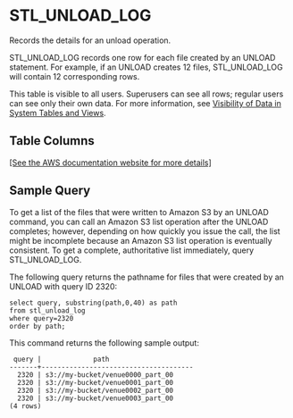 # STL\_UNLOAD\_LOG<a name="r_STL_UNLOAD_LOG"></a>

Records the details for an unload operation\.

STL\_UNLOAD\_LOG records one row for each file created by an UNLOAD statement\. For example, if an UNLOAD creates 12 files, STL\_UNLOAD\_LOG will contain 12 corresponding rows\.

This table is visible to all users\. Superusers can see all rows; regular users can see only their own data\. For more information, see [Visibility of Data in System Tables and Views](c_visibility-of-data.md)\.

## Table Columns<a name="r_STL_UNLOAD_LOG-table-columns"></a>

[\[See the AWS documentation website for more details\]](http://docs.aws.amazon.com/redshift/latest/dg/r_STL_UNLOAD_LOG.html)

## Sample Query<a name="r_STL_UNLOAD_LOG-sample-query"></a>

To get a list of the files that were written to Amazon S3 by an UNLOAD command, you can call an Amazon S3 list operation after the UNLOAD completes; however, depending on how quickly you issue the call, the list might be incomplete because an Amazon S3 list operation is eventually consistent\. To get a complete, authoritative list immediately, query STL\_UNLOAD\_LOG\.

The following query returns the pathname for files that were created by an UNLOAD with query ID 2320:

```
select query, substring(path,0,40) as path
from stl_unload_log
where query=2320
order by path;
```

This command returns the following sample output: 

```
 query |             path
-------+--------------------------------------
  2320 | s3://my-bucket/venue0000_part_00
  2320 | s3://my-bucket/venue0001_part_00
  2320 | s3://my-bucket/venue0002_part_00
  2320 | s3://my-bucket/venue0003_part_00
(4 rows)
```